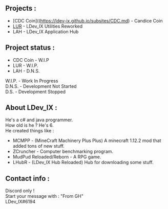 ## Projects : <br>
- [CDC Coin]((https://ldev-ix.github.io/subsites/CDC.md) - Candice Coin <br>
- [LUR](https://ldev-ix.github.io/subsites/LUR.md) - LDev_IX Utilities Reworked <br>
- LAH - LDev_IX Application Hub <br>

## Project status : <br>
- CDC Coin - W.I.P <br>
- LUR - W.I.P. <br>
- LAH - D.N.S. <br>

W.I.P. - Work In Progress <br>
D.N.S. - Development Not Started <br>
D.S. - Development Stopped <br>

## About LDev_IX : <br>
He's a c# and java programmer. <br>
How old is he ? He's 6. <br>
He created things like : <br>
- MCMPP - (MineCraft Machinery Plus Plus) A minecraft 1.12.2 mod that added tons of new stuff. <br>
- ZCruncher - Computer benchmarking program. <br>
- MudPud Reloaded/Reborn - A RPG game. <br>
- LHubR - (LDev_IX Hub Reloaded) Hub for downloading some stuff. <br>

## Contact info : <br>
Discord only ! <br>
Start your message with : "From GH" <br>
LDev_IX#6194 <br>
